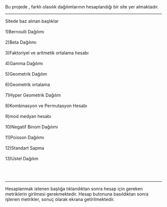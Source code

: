 <br><br> Bu projede , farklı olasılık dağılımlarının hesaplandığı bir site yer almaktadır. <br>

<hr>
Sitede baz alınan başlıklar<br><br>
1)Bernoulli Dağılımı<br><br>
2)Beta Dağılımı<br><br>
3)Faktoriyel ve aritmetik ortalama hesabı<br><br>
4)Gamma Dağılımı<br><br>
5)Geometrik Dağılım<br><br>
6)Geometrik ortalama<br><br>
7)Hyper Geometrik Dağılım <br><br>
8)Kombinasyon ve Permutasyon Hesabı<br><br>
9)mod medyan hesabı<br><br>
10)Negatif Binom Dağılımı<br><br>
11)Poisson Dağılımı<br><br>
12)Standart Sapma<br><br>
13)Ustel Dağılım<br><br>
<br><br><hr>
Hesaplanmak istenen başlığa tıklandıktan sonra hesap için gereken metriklerin girilmesi gerekmektedir. Hesap butonuna basıldıktan sonra işlenen metrikler, sonuç olarak ekrana getirilmektedir. <br><br>
